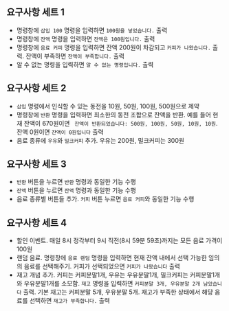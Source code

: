 ## 요구사항 세트 1

- 명령창에 `삽입 100` 명령을 입력하면 `100원을 넣었습니다.` 출력
- 명령창에 `잔액` 명령을 입력하면 `잔액은 100원입니다.` 출력
- 명령창에 `음료 커피` 명령을 입력하면 잔액 200원이 차감되고 `커피가 나왔습니다.` 출력. 잔액이 부족하면 `잔액이 부족합니다.` 출력
- 알 수 없는 명령을 입력하면 `알 수 없는 명령입니다.` 출력

## 요구사항 세트 2

* `삽입` 명령에서 인식할 수 있는 동전을 10원, 50원, 100원, 500원으로 제약
* 명령창에 `반환` 명령을 입력하면 최소한의 동전 조합으로 잔액을 반환. 예를 들어 현재 잔액이 670원이면 ` 잔액이 반환되었습니다: 500원, 100원, 50원, 10원, 10원`. 잔액 0원이면 `잔액이 0원입니다` 출력
* 음료 종류에 `우유`와 `밀크커피` 추가. 우유는 200원, 밀크커피는 300원

## 요구사항 세트 3

* `반환` 버튼을 누르면 `반환` 명령과 동일한 기능 수행
* `잔액` 버튼을 누르면 `잔액` 명령과 동일한 기능 수행
* 음료 종류별 버튼들 추가. `커피` 버튼 누르면 `음료 커피`와 동일한 기능 수행

## 요구사항 세트 4

* 할인 이벤트. 매일 8시 정각부터 9시 직전(8시 59분 59초)까지는 모든 음료 가격이 100원
* 랜덤 음료. 명령창에 `음료 랜덤` 명령을 입력하면 현재 잔액 내에서 선택 가능한 임의의 음료를 선택해주기. 커피가 선택되었으면 `커피가 나왔습니다` 출력
* 재고 개념 추가. 커피는 커피분말1개, 우유는 우유분말1개, 밀크커피는 커피분말1개와 우유분말1개를 소모함. `재고` 명령을 입력하면 `커피분말 3개, 우유분말 2개 남았습니다` 출력. 기본 재고는 커피분말 5개, 우유분말 5개. 재고가 부족한 상태에서 해당 음료를 선택하면 `재고가 부족합니다.` 출력
